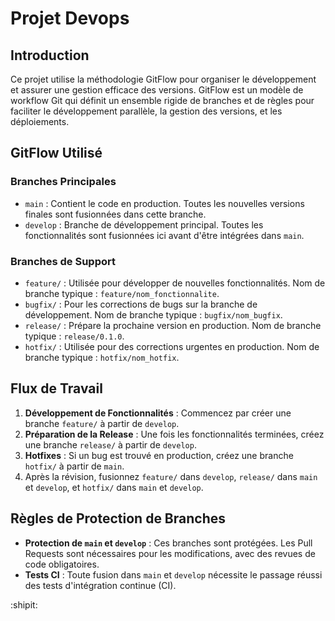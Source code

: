 # Projet Devops

## Introduction

Ce projet utilise la méthodologie GitFlow pour organiser le développement et assurer une gestion efficace des versions. GitFlow est un modèle de workflow Git qui définit un ensemble rigide de branches et de règles pour faciliter le développement parallèle, la gestion des versions, et les déploiements.

## GitFlow Utilisé

### Branches Principales

- `main` : Contient le code en production. Toutes les nouvelles versions finales sont fusionnées dans cette branche.
- `develop` : Branche de développement principal. Toutes les fonctionnalités sont fusionnées ici avant d'être intégrées dans `main`.

### Branches de Support

- `feature/` : Utilisée pour développer de nouvelles fonctionnalités. Nom de branche typique : `feature/nom_fonctionnalite`.
- `bugfix/` : Pour les corrections de bugs sur la branche de développement. Nom de branche typique : `bugfix/nom_bugfix`.
- `release/` : Prépare la prochaine version en production. Nom de branche typique : `release/0.1.0`.
- `hotfix/` : Utilisée pour des corrections urgentes en production. Nom de branche typique : `hotfix/nom_hotfix`.

## Flux de Travail

1. **Développement de Fonctionnalités** : Commencez par créer une branche `feature/` à partir de `develop`.
2. **Préparation de la Release** : Une fois les fonctionnalités terminées, créez une branche `release/` à partir de `develop`.
3. **Hotfixes** : Si un bug est trouvé en production, créez une branche `hotfix/` à partir de `main`.
4. Après la révision, fusionnez `feature/` dans `develop`, `release/` dans `main` et `develop`, et `hotfix/` dans `main` et `develop`.

## Règles de Protection de Branches

- **Protection de `main` et `develop`** : Ces branches sont protégées. Les Pull Requests sont nécessaires pour les modifications, avec des revues de code obligatoires.
- **Tests CI** : Toute fusion dans `main` et `develop` nécessite le passage réussi des tests d'intégration continue (CI).

:shipit:
